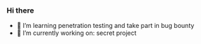 ### Hi there 

- 🌱 I’m learning penetration testing and take part in bug bounty
- 🔭 I’m currently working on: secret project

